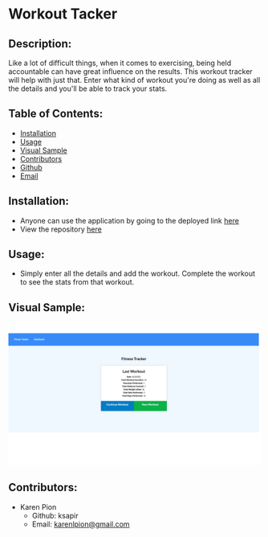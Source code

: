 # Workout Tacker

## Description:
Like a lot of difficult things, when it comes to exercising, being held accountable can have great influence on the results. This workout tracker will help with just that. Enter what kind of workout you're doing as well as all the details and you'll be able to track your stats.

## Table of Contents:
- [Installation](#installation)
- [Usage](#usage)
- [Visual Sample](#visual)
- [Contributors](#contributors)
- [Github](#github)
- [Email](#email)

## Installation:
- Anyone can use the application by going to the deployed link [here](https://floating-badlands-61761.herokuapp.com/)
- View the repository [here](https://github.com/ksapir/workout-tracker)

## Usage:
- Simply enter all the details and add the workout. Complete the workout to see the stats from that workout. 

## Visual Sample:
![Workout Tracker](./public/images/workout-tracker.png)

## Contributors:
- Karen Pion
  -  Github: ksapir
  - Email: karenlpion@gmail.com
